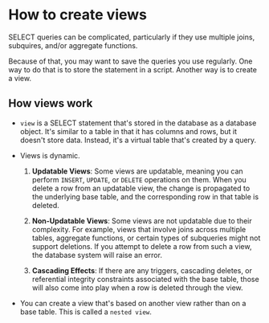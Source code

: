 # How to create views

SELECT queries can be complicated, particularly if they use multiple joins, subquires, and/or aggregate functions.

Because of that, you may want to save the queries you use regularly. One way to do that is to store the statement in a script. Another way is to create a view.

## How views work

- `view` is a SELECT statement that's stored in the database as a database object. It's similar to a table in that it has columns and rows, but it doesn't store data. Instead, it's a virtual table that's created by a query.

- Views is dynamic. 

    1. **Updatable Views**: Some views are updatable, meaning you can perform `INSERT`, `UPDATE`, or `DELETE` operations on them. When you delete a row from an updatable view, the change is propagated to the underlying base table, and the corresponding row in that table is deleted.

    2. **Non-Updatable Views**: Some views are not updatable due to their complexity. For example, views that involve joins across multiple tables, aggregate functions, or certain types of subqueries might not support deletions. If you attempt to delete a row from such a view, the database system will raise an error.

    3. **Cascading Effects**: If there are any triggers, cascading deletes, or referential integrity constraints associated with the base table, those will also come into play when a row is deleted through the view.

- You can create a view that's based on another view rather than on a base table. This is called a `nested view`.